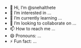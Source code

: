- 👋 Hi, I’m @snehalthete
- 👀 I’m interested in ...
- 🌱 I’m currently learning ...
- 💞️ I’m looking to collaborate on ...
- 📫 How to reach me ...
- 😄 Pronouns: ...
- ⚡ Fun fact: ...

<!---
snehalthete/snehalthete is a ✨ special ✨ repository because its `README.md` (this file) appears on your GitHub profile.
You can click the Preview link to take a look at your changes.
--->
